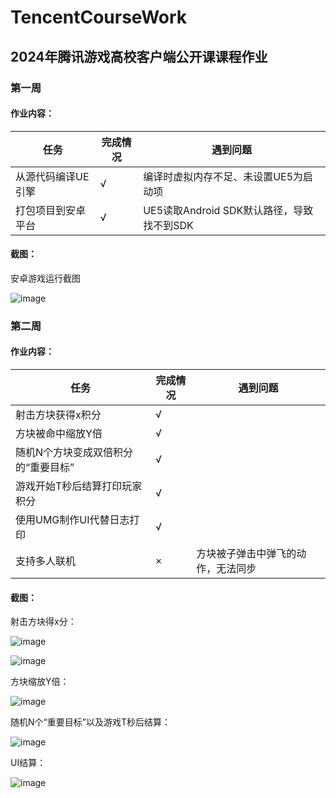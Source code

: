 # TencentCourseWork
## 2024年腾讯游戏高校客户端公开课课程作业
### 第一周
#### 作业内容：
| 任务      | 完成情况 | 遇到问题 |
| ----------- | ----------- |--------|
| 从源代码编译UE引擎      | √       |编译时虚拟内存不足、未设置UE5为启动项 |
| 打包项目到安卓平台   | √        |UE5读取Android SDK默认路径，导致找不到SDK |

#### 截图：
安卓游戏运行截图

![image](https://github.com/SunnyCloude/TencentCourseWork/blob/main/WorkImage/android_app.jpg)

### 第二周
#### 作业内容：
| 任务      | 完成情况 | 遇到问题 |
| ----------- | ----------- |--------|
| 射击方块获得x积分      | √       |  |
| 方块被命中缩放Y倍   | √        |  |
| 随机N个方块变成双倍积分的“重要目标”   | √        |  |
| 游戏开始T秒后结算打印玩家积分   | √        |  |
| 使用UMG制作UI代替日志打印   | √        |  |
| 支持多人联机   | ×        | 方块被子弹击中弹飞的动作，无法同步 |

#### 截图：
射击方块得x分：

![image](https://github.com/SunnyCloude/TencentCourseWork/blob/main/WorkImage/HitScore.jpg)

![image](https://github.com/SunnyCloude/TencentCourseWork/blob/main/WorkImage/LogScore.jpg)

方块缩放Y倍：

![image](https://github.com/SunnyCloude/TencentCourseWork/blob/main/WorkImage/BoxScale.jpg)

随机N个“重要目标”以及游戏T秒后结算：

![image](https://github.com/SunnyCloude/TencentCourseWork/blob/main/WorkImage/ImportantBoxNum&GameTimeLimt.jpg)

UI结算：

![image](https://github.com/SunnyCloude/TencentCourseWork/blob/main/WorkImage/GameOverUI.jpg)